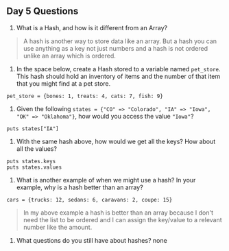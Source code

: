 ## Day 5 Questions

1. What is a Hash, and how is it different from an Array?
> A hash is another way to store data like an array. But a hash you can use anything as a key not just numbers and a hash is not ordered unlike an array which is ordered.

1. In the space below, create a Hash stored to a variable named `pet_store`.  This hash should hold an inventory of items and the number of that item that you might find at a pet store.
```
pet_store = {bones: 1, treats: 4, cats: 7, fish: 9}

```

1. Given the following `states = {"CO" => "Colorado", "IA" => "Iowa", "OK" => "Oklahoma"}`, how would you access the value `"Iowa"`?
```
puts states["IA"]
```

1. With the same hash above, how would we get all the keys?  How about all the values?
```
puts states.keys
puts states.values
```
1. What is another example of when we might use a hash?  In your example, why is a hash better than an array?
```
cars = {trucks: 12, sedans: 6, caravans: 2, coupe: 15}
```
>In my above example a hash is better than an array because I don't need the list to be ordered and I can assign the key/value to a relevant number like the amount.

1. What questions do you still have about hashes? none

